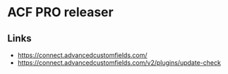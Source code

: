 # ACF PRO releaser

## Links

- https://connect.advancedcustomfields.com/
- https://connect.advancedcustomfields.com/v2/plugins/update-check
